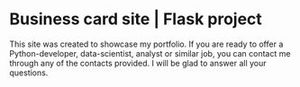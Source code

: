 # Business card site | Flask project
This site was created to showcase my portfolio. If you are ready to offer a
        Python-developer, data-scientist, analyst or similar job, 
        you can contact me through any of the contacts provided. I will be glad to answer all your questions.
